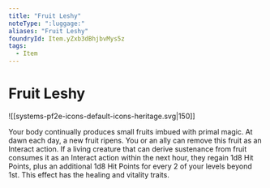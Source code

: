 ```yaml
---
title: "Fruit Leshy"
noteType: ":luggage:"
aliases: "Fruit Leshy"
foundryId: Item.yZxb3dBhjbvMys5z
tags:
  - Item
---
```


# Fruit Leshy
![[systems-pf2e-icons-default-icons-heritage.svg|150]]

Your body continually produces small fruits imbued with primal magic. At dawn each day, a new fruit ripens. You or an ally can remove this fruit as an Interact action. If a living creature that can derive sustenance from fruit consumes it as an Interact action within the next hour, they regain 1d8 Hit Points, plus an additional 1d8 Hit Points for every 2 of your levels beyond 1st. This effect has the healing and vitality traits.
